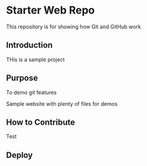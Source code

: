 # Starter Web Repo

This repository is for showing how Git and GitHub work

## Introduction
THis is a sample project


## Purpose
To demo git features

Sample website with plenty of files for demos

## How to Contribute
Test

## Deploy
